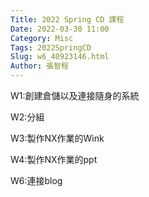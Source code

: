 ```yaml
---
Title: 2022 Spring CD 課程
Date: 2022-03-30 11:00
Category: Misc
Tags: 2022SpringCD
Slug: w6_40923146.html
Author: 張智程
---
```


W1:創建倉儲以及連接隨身的系統

W2:分組

W3:製作NX作業的Wink

W4:製作NX作業的ppt

W6:連接blog

<!-- PELICAN_END_SUMMARY -->
